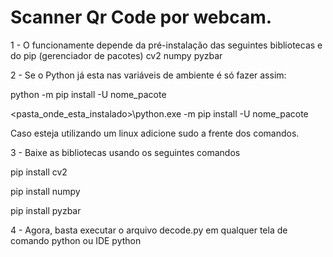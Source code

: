 # Scanner Qr Code por webcam.

1 - O funcionamente depende da pré-instalação das seguintes bibliotecas e do pip (gerenciador de pacotes)
  cv2
  numpy
  pyzbar
  
2 - Se o Python já esta nas variáveis de ambiente é só fazer assim:

python -m pip install -U nome_pacote

<pasta_onde_esta_instalado>\python.exe -m pip install -U nome_pacote

  Caso esteja utilizando um linux adicione sudo a frente dos comandos.
  
3 - Baixe as bibliotecas usando os seguintes comandos

pip install cv2

pip install numpy

pip install pyzbar

4 - Agora, basta executar o arquivo decode.py em qualquer tela de comando python ou IDE python


